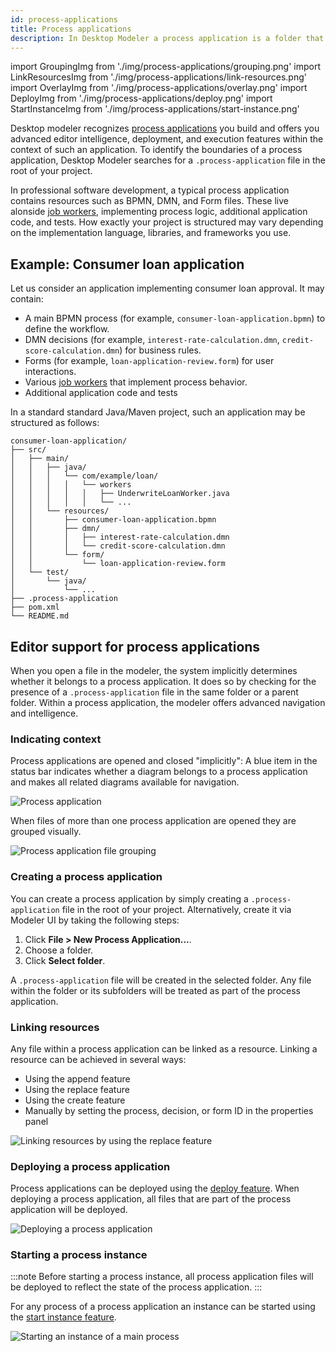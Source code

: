 ```yaml
---
id: process-applications
title: Process applications
description: In Desktop Modeler a process application is a folder that contains a .process-application file and a set of related files you can work on and deploy as a single bundle.
---
```


import GroupingImg from './img/process-applications/grouping.png'
import LinkResourcesImg from './img/process-applications/link-resources.png'
import OverlayImg from './img/process-applications/overlay.png'
import DeployImg from './img/process-applications/deploy.png'
import StartInstanceImg from './img/process-applications/start-instance.png'

Desktop modeler recognizes [process applications](../../concepts/process-applications.md) you build and offers you advanced editor intelligence, deployment, and execution features within the context of such an application. To identify the boundaries of a process application, Desktop Modeler searches for a `.process-application` file in the root of your project.

In professional software development, a typical process application contains resources such as BPMN, DMN, and Form files. These live alonside [job workers](/components/concepts/job-workers.md), implementing process logic, additional application code, and tests. How exactly your project is structured may vary depending on the implementation language, libraries, and frameworks you use.

## Example: Consumer loan application

Let us consider an application implementing consumer loan approval. It may contain:

- A main BPMN process (for example, `consumer-loan-application.bpmn`) to define the workflow.
- DMN decisions (for example, `interest-rate-calculation.dmn`, `credit-score-calculation.dmn`) for business rules.
- Forms (for example, `loan-application-review.form`) for user interactions.
- Various [job workers](https://docs.camunda.io/docs/next/components/concepts/job-workers/) that implement process behavior.
- Additional application code and tests

In a standard standard Java/Maven project, such an application may be structured as follows:

```
consumer-loan-application/
├── src/
│   ├── main/
│   │   ├── java/
│   │   │   └── com/example/loan/
│   │   │   │   └── workers
│   │   │   │   │   ├── UnderwriteLoanWorker.java
│   │   │   │   │   └── ...
│   │   └── resources/
│   │       ├── consumer-loan-application.bpmn
│   │       ├── dmn/
│   │       │   ├── interest-rate-calculation.dmn
│   │       │   └── credit-score-calculation.dmn
│   │       └── form/
│   │           └── loan-application-review.form
│   └── test/
│       └── java/
│           └── ...
├── .process-application
├── pom.xml
└── README.md
```

## Editor support for process applications

When you open a file in the modeler, the system implicitly determines whether it belongs to a process application. It does so by checking for the presence of a `.process-application` file in the same folder or a parent folder. Within a process application, the modeler offers advanced navigation and intelligence.

### Indicating context

Process applications are opened and closed "implicitly": A blue item in the status bar indicates whether a diagram belongs to a process application and makes all related diagrams available for navigation. 

<p><img src={OverlayImg} alt="Process application" /></p>

When files of more than one process application are opened they are grouped visually.

<p><img src={GroupingImg} alt="Process application file grouping" /></p>

### Creating a process application

You can create a process application by simply creating a `.process-application` file in the root of your project. Alternatively, create it via Modeler UI by taking the following steps:

1. Click **File > New Process Application...**.
2. Choose a folder.
3. Click **Select folder**.

A `.process-application` file will be created in the selected folder. Any file within the folder or its subfolders will be treated as part of the process application.

### Linking resources

Any file within a process application can be linked as a resource. Linking a resource can be achieved in several ways:

- Using the append feature
- Using the replace feature
- Using the create feature
- Manually by setting the process, decision, or form ID in the properties panel

<p><img src={LinkResourcesImg} alt="Linking resources by using the replace feature" /></p>

### Deploying a process application

Process applications can be deployed using the [deploy feature](./connect-to-camunda-8.md). When deploying a process application, all files that are part of the process application will be deployed.

<p><img src={DeployImg} alt="Deploying a process application" /></p>

### Starting a process instance

:::note
Before starting a process instance, all process application files will be deployed to reflect the state of the process application.
:::

For any process of a process application an instance can be started using the [start instance feature](./start-instance.md).

<p><img src={StartInstanceImg} alt="Starting an instance of a main process" /></p>
